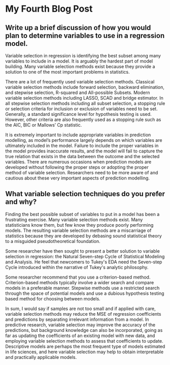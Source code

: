 # My Fourth Blog Post

## Write up a brief discussion of how you would plan to determine variables to use in a regression model.  
 
Variable selection in regression is identifying the best subset among many variables to include in a model. It is arguably the hardest part of model
building. Many variable selection methods exist because they provide a solution to one of the most important problems in statistics. 

There are a lot of frequently used variable selection methods. Classical variable selection methods include forward selection, backward elimination, and stepwise selection, R-squared and All-possible Subsets. Modern variable selection methods including LASSO, SCAD and bridge estimator. In all stepwise selection methods including all subset selection, a stopping rule or selection criteria for inclusion or exclusion of variables need to be set. Generally, a standard significance level for hypothesis testing is used. However, other criteria are also frequently used as a stopping rule such as the AIC, BIC or Mallows’ Cp statistic.

It is extremely important to include appropriate variables in prediction modelling, as model’s performance largely depends on which variables are ultimately included in the model. Failure to include the proper variables in the model provides inaccurate results, and the model will fail to capture the true relation that exists in the data between the outcome and the selected variables. There are numerous occasions when prediction models are developed without following the proper steps or adopting the proper method of variable selection. Researchers need to be more aware of and cautious about these very important aspects of prediction modelling.


## What variable selection techniques do you prefer and why?

Finding the best possible subset of variables to put in a model has been a frustrating exercise. Many variable selection methods exist. Many statisticians know them, but few know they produce poorly performing models. The resulting variable selection methods are a miscarriage of statistics because they are developed by debasing sound statistical theory to a misguided pseudotheoretical foundation.

Some researcher have then sought to present a better solution to variable selection in regression: the Natural Seven-step Cycle of Statistical Modeling and Analysis. He feel that newcomers to Tukey's EDA need the Seven-step Cycle introduced within the narrative of Tukey's analytic philosophy. 

Some researcher recommend that you use a criterion-based method. Criterion-based methods typically involve a wider search and compare models in a preferable manner. Stepwise methods use a restricted search through the space of potential models and use a dubious hypothesis testing based method for choosing between models. 

In sum, I would say if samples are not too small and if applied with care, variable selection methods may reduce the MSE of regression coefficients and predictions by separating irrelevant information from a model. In predictive research, variable selection may improve the accuracy of the predictions, but background knowledge can also be incorporated, going as far as updating the coefficients of an existing model with new data, and employing variable selection methods to assess that coefficients to update. Descriptive models are perhaps the most frequent type of models estimated in life sciences, and here variable selection may help to obtain interpretable and practically applicable models. 
